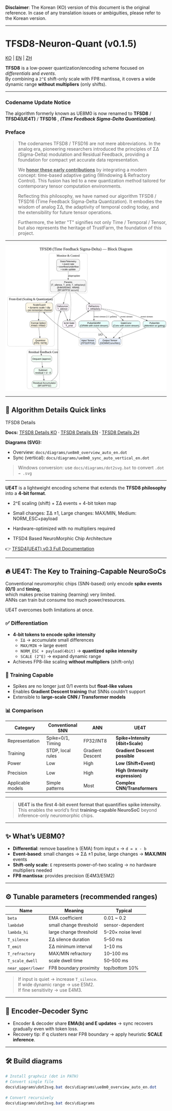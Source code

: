**Disclaimer**: The Korean (KO) version of this document is the original reference. In case of any translation issues or ambiguities, please refer to the Korean version.

---


# TFSD8-Neuron-Quant (v0.1.5)

[KO](README.md) | [EN](README_en.md) | [ZH](README_zh.md)

**TFSD8** is a low-power quantization/encoding scheme focused on *differentials* and *events*.  
By combining a `2^E` shift-only scale with FP8 mantissa, it covers a wide dynamic range **without multipliers** (only shifts).

---

### Codename Update Notice

The algorithm formerly known as UE8M0
is now renamed to **TFSD8** / **TFSD4(UE4T)**  / **TFSD16** , ***(Time Feedback Sigma-Delta Quantization)***.

### Preface

> The codenames TFSD8 / TFSD16 are not mere abbreviations.
In the analog era, pioneering researchers introduced the principles of ΣΔ (Sigma-Delta) modulation and Residual Feedback,
providing a foundation for compact yet accurate data representation.
> 
> We <ins>**honor these early contributions**</ins> by integrating a modern concept:
time-based adaptive gating (Windowing & Refractory Control).
This fusion has led to a new quantization method tailored for contemporary tensor computation environments.
> 
> Reflecting this philosophy, we have named our algorithm TFSD8 / TFSD16 (Time Feedback Sigma-Delta Quantization).
It embodies the wisdom of analog ΣΔ, the adaptivity of temporal coding today, and the extensibility for future tensor operations.
> 
> Furthermore, the letter "T" signifies not only Time / Temporal / Tensor,
but also represents the heritage of TrustFarm, the foundation of this project.

---

![TFSD8_block_diagram](TFSD8_block_diagram.svg)

---

## 🧭 Algorithm Details Quick links

TFSD8 Details 

**Docs:** [TFSD8 Details KO](docs/algorithm_full_ko.md) · [TFSD8 Details EN](docs/algorithm_full_en.md) · [TFSD8 Details ZH](docs/algorithm_full_zh.md)


**Diagrams (SVG):**  
- Overview: `docs/diagrams/ue8m0_overview_auto_en.dot`  
- Sync (vertical): `docs/diagrams/ue8m0_sync_auto_vertical_en.dot`  

> Windows conversion: use `docs/diagrams/dot2svg.bat` to convert `.dot → .svg`

---

**UE4T** is a lightweight encoding scheme that extends the **TFSD8 philosophy** into a **4-bit format**.  
- 2^E scaling (shift) + ΣΔ events + 4-bit token map  
- Small changes: ΣΔ ±1, Large changes: MAX/MIN, Medium: NORM_ESC+payload  
- Hardware-optimized with no multipliers required  

- TFSD4 Based NeuroMorphic Chip Architecture
  
👉 [TFSD4(UE4T) v0.3 Full Documentation](docs/ue4t_format_v.0.3_en.md)

---

## 🔥 UE4T: The Key to Training-Capable NeuroSoCs

Conventional neuromorphic chips (SNN-based) only encode **spike events (0/1)** and **timing**,  
which makes precise training (learning) very limited.  
ANNs can train but consume too much power/resources.

UE4T overcomes both limitations at once.

### ✅ Differentiation
- **4-bit tokens to encode spike intensity**
  - `ΣΔ` → accumulate small differences  
  - `MAX/MIN` → large event  
  - `NORM_ESC + payload(4bit)` → **quantized spike intensity**  
  - `SCALE (2^E)` → expand dynamic range  
- Achieves FP8-like scaling **without multipliers** (shift-only)

### 🧠 Training Capable
- Spikes are no longer just 0/1 events but **float-like values**  
- Enables **Gradient Descent training** that SNNs couldn’t support  
- Extensible to **large-scale CNN / Transformer models**

### 📊 Comparison
| Category | Conventional SNN | ANN | **UE4T** |
|----------|------------------|-----|----------|
| Representation | Spike=0/1, Timing | FP32/INT8 | **Spike+Intensity (4bit+Scale)** |
| Training | STDP, local rules | Gradient Descent | **Gradient Descent possible** |
| Power | Low | High | **Low (Shift+Event)** |
| Precision | Low | High | **High (Intensity expression)** |
| Applicable models | Simple patterns | Most | **Complex CNN/Transformers** |

---

> **UE4T is the first 4-bit event format that quantifies spike intensity.**  
> This enables the world’s first **training-capable NeuroSoC** beyond inference-only neuromorphic chips.

---

## ✨ What’s UE8M0?
- **Differential**: remove baseline `b` (EMA) from input `x` → `d = x - b`  
- **Event-based**: small changes → ΣΔ ±1 pulse, large changes → **MAX/MIN** events  
- **Shift-only scale**: `E` represents power-of-two scaling → no hardware multipliers needed  
- **FP8 mantissa**: provides precision (E4M3/E5M2)

---

## ⚙️ Tunable parameters (recommended ranges)
| Name | Meaning | Typical |
|---|---|---|
| `beta` | EMA coefficient | 0.01 ~ 0.2 |
| `lambda0` | small change threshold | sensor-dependent |
| `lambda_hi` | large change threshold | 5–20× noise level |
| `T_silence` | ΣΔ silence duration | 5–50 ms |
| `T_emit` | ΣΔ minimum interval | 1–10 ms |
| `T_refractory` | MAX/MIN refractory | 10–100 ms |
| `T_scale_dwell` | scale dwell time | 50–500 ms |
| `near_upper/lower` | FP8 boundary proximity | top/bottom 10% |

> If input is quiet → increase `T_silence`.  
> If wide dynamic range → use E5M2.  
> If fine sensitivity → use E4M3.

---

## 🔁 Encoder–Decoder Sync
- Encoder & decoder share **EMA(b) and E updates** → sync recovers gradually even with token loss.  
- Recovery tip: if q clusters near FP8 boundary → apply heuristic **SCALE inference**.

---

## 🛠️ Build diagrams
```powershell
# Install graphviz (dot in PATH)
# Convert single file
docs\diagrams\dot2svg.bat docs\diagrams\ue8m0_overview_auto_en.dot

# Convert recursively
docs\diagrams\dot2svg.bat docs\diagrams
